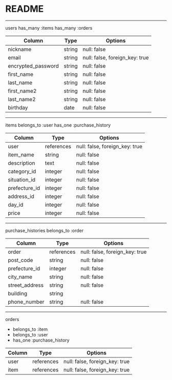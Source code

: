 # README
--------------------
users
  has_many :items
  has_many :orders

| Column             | Type   | Options                        |
| ------------------ | ------ | -----------                    |
| nickname           | string | null: false                    |
| email              | string | null: false, foreign_key: true |
| encrypted_password | string | null: false                    |
| first_name         | string | null: false                    |
| last_name          | string | null: false                    |
| first_name2        | string | null: false                    |
| last_name2         | string | null: false                    |
| birthday           | date   | null: false                    |


--------------------
items
  belongs_to :user
  has_one :purchase_history

| Column        | Type       | Options                        |
| ----------    | ---------- | ------------------------------ |
| user          | references | null: false, foreign_key: true |
| item_name     | string     | null: false                    |
| description   | text       | null: false                    |
| category_id   | integer    | null: false                    |
| situation_id  | integer    | null: false                    |
| prefecture_id | integer    | null: false                    |
| address_id    | integer    | null: false                    |
| day_id        | integer    | null: false                    |
| price         | integer    | null: false                    |


--------------------
purchase_histories
  belongs_to :order

| Column         | Type       | Options                        |
| --------       | ---------- | ------------------------------ |
| order           | references | null: false, foreign_key: true |
| post_code      | string     | null: false                    |
| prefecture_id  | integer    | null: false                    |
| city_name      | string     | null: false                    |
| street_address | string     | null: false                    |
| building       | string     |                                |
| phone_number   | string     | null: false                    |


--------------------
orders
- belongs_to :item
- belongs_to :user
- has_one :purchase_history

| Column   | Type       | Options                        |
| -------- | ---------- | ------------------------------ |
| user     | references | null: false, foreign_key: true |
| item     | references | null: false, foreign_key: true |